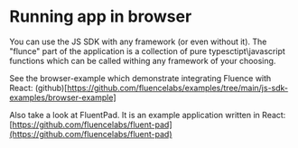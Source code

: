 # Running app in browser

You can use the JS SDK with any framework \(or even without it\). The "flunce" part of the application is a collection of pure typesctipt\javascript functions which can be called withing any framework of your choosing.

See the browser-example which demonstrate integrating Fluence with React: (github)[https://github.com/fluencelabs/examples/tree/main/js-sdk-examples/browser-example]

Also take a look at FluentPad. It is an example application written in React: [https://github.com/fluencelabs/fluent-pad](https://github.com/fluencelabs/fluent-pad)
